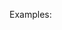 Examples:

<!-- Get contacts list: https://files.fm/u/yx7g7cwuf#/view/gmdha8a89 -->
<!-- Get contact by ID: https://files.fm/u/yx7g7cwuf#/view/vu38252qh -->
<!-- Add contact: https://files.fm/u/yx7g7cwuf#/view/jqqqsc4rk -->
<!-- Remove contact: https://files.fm/u/yx7g7cwuf#/view/utgshgdkf -->
<!-- Catching errors: https://files.fm/u/yx7g7cwuf#/view/ergntfguk -->

